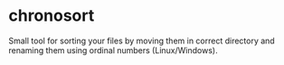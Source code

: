 # chronosort
Small tool for sorting your files by moving them in correct directory and renaming them using ordinal numbers (Linux/Windows).
